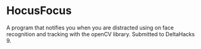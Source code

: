 # HocusFocus
A program that notifies you when you are distracted using on face recognition and tracking with the openCV library. Submitted to DeltaHacks 9.
